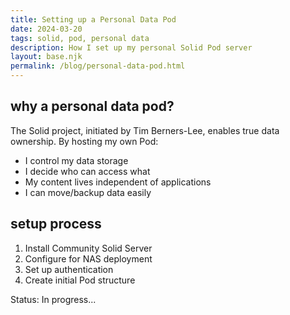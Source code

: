 ```yaml
---
title: Setting up a Personal Data Pod
date: 2024-03-20
tags: solid, pod, personal data
description: How I set up my personal Solid Pod server
layout: base.njk
permalink: /blog/personal-data-pod.html
---
```


<section>

## why a personal data pod?

The Solid project, initiated by Tim Berners-Lee, enables true data ownership. By hosting my own Pod:

- I control my data storage
- I decide who can access what
- My content lives independent of applications
- I can move/backup data easily

</section>

<section>

## setup process

1. Install Community Solid Server
2. Configure for NAS deployment
3. Set up authentication
4. Create initial Pod structure

Status: In progress...

</section>
